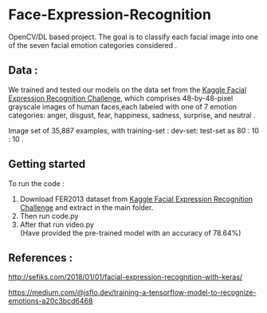 # Face-Expression-Recognition

OpenCV/DL based project. The goal is to classify each facial image into one of the seven facial emotion categories considered .

## Data :
We trained and tested our models on the data set from the [Kaggle Facial Expression Recognition Challenge](https://www.kaggle.com/c/challenges-in-representation-learning-facial-expression-recognition-challenge/data), which comprises 48-by-48-pixel grayscale images of human faces,each labeled with one of 7 emotion categories: anger, disgust, fear, happiness, sadness, surprise, and neutral .

Image set of 35,887 examples, with training-set : dev-set: test-set as 80 : 10 : 10 .

## Getting started

To run the code :
1. Download FER2013 dataset from [Kaggle Facial Expression Recognition Challenge](https://www.kaggle.com/c/challenges-in-representation-learning-facial-expression-recognition-challenge) and extract in the main folder.
2. Then run code.py  
3. After that run video.py    
(Have provided the pre-trained model with an accuracy of 78.64%)

## References :  
http://sefiks.com/2018/01/01/facial-expression-recognition-with-keras/

https://medium.com/@jsflo.dev/training-a-tensorflow-model-to-recognize-emotions-a20c3bcd6468  
